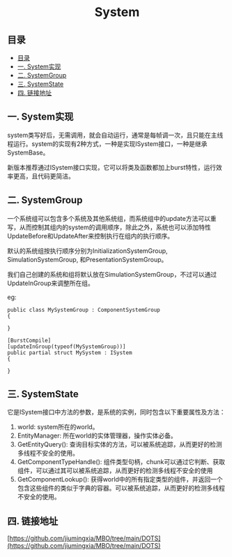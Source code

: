 <h1 align=center>System</h1>

## 目录
- [目录](#目录)
- [一. System实现](#一-system实现)
- [二. SystemGroup](#二-systemgroup)
- [三. SystemState](#三-systemstate)
- [四. 链接地址](#四-链接地址)


## 一. System实现

system类写好后，无需调用，就会自动运行，通常是每帧调一次，且只能在主线程运行。system的实现有2种方式，一种是实现ISystem接口，一种是继承SystemBase。

新版本推荐通过ISystem接口实现，它可以将类及函数都加上burst特性，运行效率更高，且代码更简洁。
   
## 二. SystemGroup

一个系统组可以包含多个系统及其他系统组，而系统组中的update方法可以重写，从而控制其组内的system的调用顺序，除此之外，系统也可以添加特性UpdateBefore和UpdateAfter来控制执行在组内的执行顺序。

默认的系统组按执行顺序分别为InitializationSystemGroup, SimulationSystemGroup, 和PresentationSystemGroup。

我们自己创建的系统和组将默认放在SimulationSystemGroup，不过可以通过UpdateInGroup来调整所在组。

eg:
```
public class MySystemGroup : ComponentSystemGroup
{

}

[BurstCompile]
[updateInGroup(typeof(MySystemGroup))]
public partial struct MySystem : ISystem
{

}
```

## 三. SystemState

它是ISystem接口中方法的参数，是系统的实例，同时包含以下重要属性及方法：

1. world: system所在的world。
2. EntityManager: 所在world的实体管理器，操作实体必备。
3. GetEntityQuery(): 查询目标实体的方法，可以被系统追踪，从而更好的检测多线程不安全的使用。
4. GetComponentTypeHandle<T>(): 组件类型句柄，chunk可以通过它判断、获取组件，可以通过其可以被系统追踪，从而更好的检测多线程不安全的使用
5. GetComponentLookup<T>(): 获得world中的所有指定类型的组件，并返回一个包含这些组件的类似于字典的容器。可以被系统追踪，从而更好的检测多线程不安全的使用。

## 四. 链接地址

   [https://github.com/jiumingxia/MBO/tree/main/DOTS](https://github.com/jiumingxia/MBO/tree/main/DOTS)